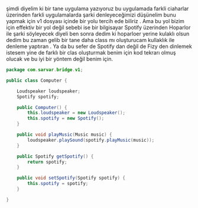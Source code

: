 şimdi diyelim ki bir tane uygulama yazıyoruz bu uygulamada farkli ciaharlar üzerinden farkli uygulamalarda şarki denleyeceğimizi düşünelim bunu yapmak için v1 dosyası içinde bir yolu tercih ede biliriz . Ama bu yol bizim için effektiv bir yol değil sebebi ise bir bilgisayar Spotify üzerinden Hoparlor ile şarki söyleyecek diyeli ben sonra dedim ki hoparloer yerine kulaklı olsun dedim bu zaman gelib bir tane daha class mı oluşturucam kullaklık ile denleme yaptıran .
Ya da bu sefer de Spotify dan değil de Fizy den dinlemek istesem yine de farklı bir clas oluşturmak benim için kod tekrarı olmuş olucak ve bu iyi bir yöntem değil benim için.

```java
package com.sarvar.bridge.v1;

public class Computer {

    Loudspeaker loudspeaker;
    Spotify spotify;

    public Computer() {
        this.loudspeaker = new Loudspeaker();
        this.spotify = new Spotify();
    }

    public void playMusic(Music music) {
        loudspeaker.playSound(spotify.playMusic(music));
    }

    public Spotify getSpotify() {
        return spotify;
    }

    public void setSpotify(Spotify spotify) {
        this.spotify = spotify;
    }

}


```
